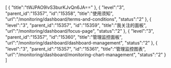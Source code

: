 [
	{
		"title":"tWJPAO9lvS3burKJvQn6JA=="
	},
	{
		"level":"3",
		"parent_id":"15357",
		"id":"15358",
		"title":"使用须知",
		"url":"/monitoring/dashboard/terms-and-conditions",
		"status":"2"
	},
	{
		"level":"3",
		"parent_id":"15357",
		"id":"15359",
		"title":"我关注的面板",
		"url":"/monitoring/dashboard/focus-page",
		"status":"2"
	},
	{
		"level":"3",
		"parent_id":"15357",
		"id":"15360",
		"title":"管理监控面板",
		"url":"/monitoring/dashboard/dashboard-management",
		"status":"2"
	},
	{
		"level":"3",
		"parent_id":"15357",
		"id":"15361",
		"title":"管理监控图表",
		"url":"/monitoring/dashboard/monitoring-chart-management",
		"status":"2"
	}
]